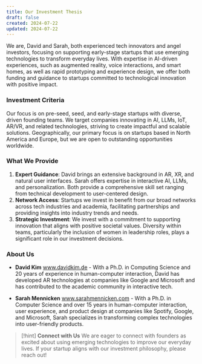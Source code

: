 ```yaml
---
title: Our Investment Thesis
draft: false
created: 2024-07-22
updated: 2024-07-22
---
```


We are, David and Sarah, both experienced tech innovators and angel investors, focusing on supporting early-stage startups that use emerging technologies to transform everyday lives. With expertise in AI-driven experiences, such as augmented reality, voice interactions, and smart homes, as well as rapid prototyping and experience design, we offer both funding and guidance to startups committed to technological innovation with positive impact.

### Investment Criteria

Our focus is on pre-seed, seed, and early-stage startups with diverse, driven founding teams. We target companies innovating in AI, LLMs, IoT, AR/VR, and related technologies, striving to create impactful and scalable solutions. Geographically, our primary focus is on startups based in North America and Europe, but we are open to outstanding opportunities worldwide.


### What We Provide
1. **Expert Guidance**: David brings an extensive background in AR, XR, and natural user interfaces. Sarah offers expertise in interactive AI, LLMs, and personalization. Both provide a comprehensive skill set ranging from technical development to user-centered design.
2. **Network Access**: Startups we invest in benefit from our broad networks across tech industries and academia, facilitating partnerships and providing insights into industry trends and needs.
3. **Strategic Investment**: We invest with a commitment to supporting innovation that aligns with positive societal values. Diversity within teams, particularly the inclusion of women in leadership roles, plays a significant role in our investment decisions.

### About Us
- **David Kim** www.davidkim.de -
  With a Ph.D. in Computing Science and 20 years of experience in human-computer interaction, David has developed AR technologies at companies like Google and Microsoft and has contributed to the academic community in interactive tech.
  
- **Sarah Mennicken** www.sarahmennicken.com -
  With a Ph.D. in Computer Science and over 15 years in human-computer interaction, user experience, and product design at companies like Spotify, Google, and Microsoft, Sarah specializes in transforming complex technologies into user-friendly products.
  
>[!hint] **Connect with Us**
>We are eager to connect with founders as excited about using emerging technologies to improve our everyday lives. If your startup aligns with our investment philosophy, please reach out!
